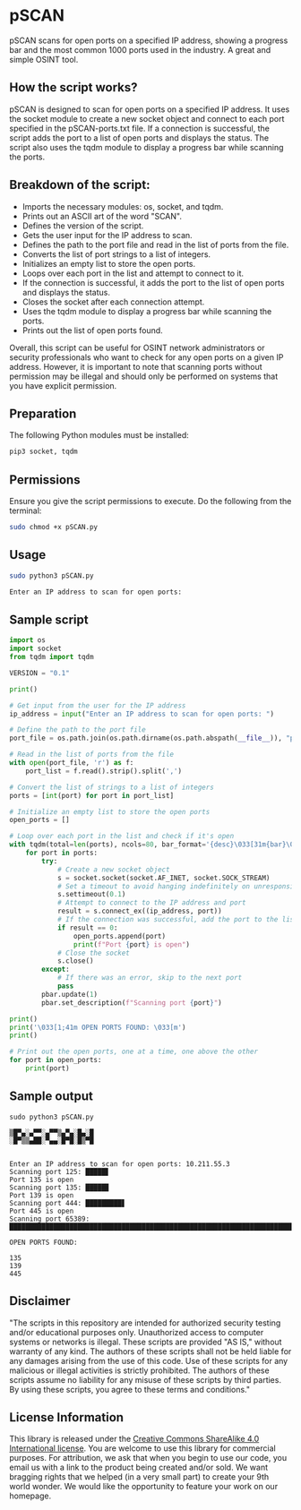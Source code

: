 # pSCAN
pSCAN scans for open ports on a specified IP address, showing a progress bar and the most common 1000 ports used in the industry. A great and simple OSINT tool.

## How the script works?

pSCAN is designed to scan for open ports on a specified IP address. It uses the socket module to create a new socket object and connect to each port specified in the pSCAN-ports.txt file. If a connection is successful, the script adds the port to a list of open ports and displays the status. The script also uses the tqdm module to display a progress bar while scanning the ports.

## Breakdown of the script:

- Imports the necessary modules: os, socket, and tqdm.
- Prints out an ASCII art of the word "SCAN".
- Defines the version of the script.
- Gets the user input for the IP address to scan.
- Defines the path to the port file and read in the list of ports from the file.
- Converts the list of port strings to a list of integers.
- Initializes an empty list to store the open ports.
- Loops over each port in the list and attempt to connect to it.
- If the connection is successful, it adds the port to the list of open ports and displays the status.
- Closes the socket after each connection attempt.
- Uses the tqdm module to display a progress bar while scanning the ports.
- Prints out the list of open ports found.

Overall, this script can be useful for OSINT network administrators or security professionals who want to check for any open ports on a given IP address. However, it is important to note that scanning ports without permission may be illegal and should only be performed on systems that you have explicit permission.

## Preparation

The following Python modules must be installed:
```bash
pip3 socket, tqdm
```

## Permissions

Ensure you give the script permissions to execute. Do the following from the terminal:
```bash
sudo chmod +x pSCAN.py
```

## Usage
```bash
sudo python3 pSCAN.py

Enter an IP address to scan for open ports:
```

## Sample script
```python
import os
import socket
from tqdm import tqdm

VERSION = "0.1"

print()

# Get input from the user for the IP address
ip_address = input("Enter an IP address to scan for open ports: ")

# Define the path to the port file
port_file = os.path.join(os.path.dirname(os.path.abspath(__file__)), "pSCAN-ports.txt")

# Read in the list of ports from the file
with open(port_file, 'r') as f:
    port_list = f.read().strip().split(',')

# Convert the list of strings to a list of integers
ports = [int(port) for port in port_list]

# Initialize an empty list to store the open ports
open_ports = []

# Loop over each port in the list and check if it's open
with tqdm(total=len(ports), ncols=80, bar_format='{desc}\033[31m{bar}\033[0m', dynamic_ncols=True) as pbar:
    for port in ports:
        try:
            # Create a new socket object
            s = socket.socket(socket.AF_INET, socket.SOCK_STREAM)
            # Set a timeout to avoid hanging indefinitely on unresponsive ports
            s.settimeout(0.1)
            # Attempt to connect to the IP address and port
            result = s.connect_ex((ip_address, port))
            # If the connection was successful, add the port to the list of open ports and display the status
            if result == 0:
                open_ports.append(port)
                print(f"Port {port} is open")
            # Close the socket
            s.close()
        except:
            # If there was an error, skip to the next port
            pass
        pbar.update(1)
        pbar.set_description(f"Scanning port {port}")

print()
print('\033[1;41m OPEN PORTS FOUND: \033[m')
print()

# Print out the open ports, one at a time, one above the other
for port in open_ports:
    print(port)
```

## Sample output
```
sudo python3 pSCAN.py

▒█▀▄░▄▀▀░▄▀▀▒▄▀▄░█▄░█
░█▀▒▒▄██░▀▄▄░█▀█░█▒▀█


Enter an IP address to scan for open ports: 10.211.55.3
Scanning port 125: █████▋                                                                                                                          Port 135 is open
Scanning port 135: █████▊                                                                                                                          Port 139 is open
Scanning port 444: █████████▋                                                                                                                      Port 445 is open
Scanning port 65389: ██████████████████████████████████████████████████████████████████████████████████████████████████████████████████████████████

OPEN PORTS FOUND:

135
139
445
```

## Disclaimer
"The scripts in this repository are intended for authorized security testing and/or educational purposes only. Unauthorized access to computer systems or networks is illegal. These scripts are provided "AS IS," without warranty of any kind. The authors of these scripts shall not be held liable for any damages arising from the use of this code. Use of these scripts for any malicious or illegal activities is strictly prohibited. The authors of these scripts assume no liability for any misuse of these scripts by third parties. By using these scripts, you agree to these terms and conditions."

## License Information

This library is released under the [Creative Commons ShareAlike 4.0 International license](https://creativecommons.org/licenses/by-sa/4.0/). You are welcome to use this library for commercial purposes. For attribution, we ask that when you begin to use our code, you email us with a link to the product being created and/or sold. We want bragging rights that we helped (in a very small part) to create your 9th world wonder. We would like the opportunity to feature your work on our homepage.
